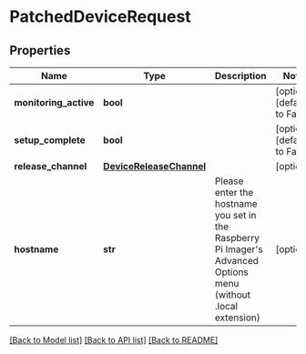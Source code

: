 # PatchedDeviceRequest


## Properties
Name | Type | Description | Notes
------------ | ------------- | ------------- | -------------
**monitoring_active** | **bool** |  | [optional] [default to False]
**setup_complete** | **bool** |  | [optional] [default to False]
**release_channel** | [**DeviceReleaseChannel**](DeviceReleaseChannel.md) |  | [optional] 
**hostname** | **str** | Please enter the hostname you set in the Raspberry Pi Imager&#39;s Advanced Options menu (without .local extension) | [optional] 

[[Back to Model list]](../README.md#documentation-for-models) [[Back to API list]](../README.md#documentation-for-api-endpoints) [[Back to README]](../README.md)


